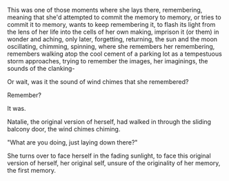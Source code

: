 This was one of those moments where she lays there, remembering, meaning that she'd attempted to commit the memory to memory, or tries to commit it to memory, wants to keep remembering it, to flash its light from the lens of her life into the cells of her own making, imprison it (or them) in wonder and aching, only later, forgetting, returning, the sun and the moon oscillating, chimming, spinning, where she remembers her remembering, remembers walking atop the cool cement of a parking lot as a tempestuous storm approaches, trying to remember the images, her imaginings, the sounds of the clanking-

Or wait, was it the sound of wind chimes that she remembered?

Remember?

It was.

Natalie, the original version of herself, had walked in through the sliding balcony door, the wind chimes chiming.

"What are you doing, just laying down there?"

She turns over to face herself in the fading sunlight, to face this original version of herself, her original self, unsure of the originality of her memory, the first memory.